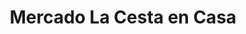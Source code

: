 ---
title: "Mercado La Cesta en Casa"
url: /roquetas-de-mar/mercado-la-cesta-en-casa/
shop: supermercado
---